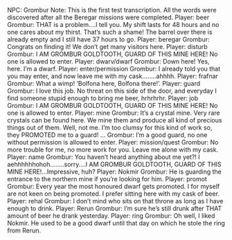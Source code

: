 NPC: Grombur
Note: This is the first test transcription. All the words were discovered after all the Beregar missions were completed.
Player: beer
Grombur: THAT is a problem….I tell you. My shift lasts for 48 hours and no one cares about my thirst. That’s such a shame! The barrel over there is already empty and I still have 37 hours to go.
Player: beregar
Grombur: Congrats on finding it! We don’t get many visitors here.
Player: disturb
Grombur: I AM GROMBUR GOLDTOOTH, GUARD OF THIS MINE HERE! No one is allowed to enter.
Player: dwarv/dwarf
Grombur: Down here! Yes, here. I’m a dwarf.
Player: enter/permission
Grombur: I already told you that you may enter, and now leave me with my cask….….ahhhh.
Player: frafnar
Grombur: What a wimp! ‘Bolfona here, Bolfona there!’.
Player: guard
Grombur: I love this job. No threat on this side of the door, and everyday I find someone stupid enough to bring me beer, hrhrhrhr.
Player: job
Grombur: I AM GROMBUR GOLDTOOTH, GUARD OF THIS MINE HERE! No one is allowed to enter.
Player: mine
Grombur: It’s a crystal mine. Very rare crystals can be found here. We mine them and produce all kind of precious things out of them. Well, not me. I’m too clumsy for this kind of work so, they PROMOTED me to a guard! …
Grombur: I’m a good guard, no one without permission is allowed to enter.
Player: mission/quest
Grombur: No more trouble for me, no more work for you. Leave me alone with my cask.
Player: name
Grombur: You haven’t heard anything about me yet?! I aehhhhhhohoh….….sorry….I AM GROMBUR GOLDTOOTH, GUARD OF THIS MINE HERE!…Impressive, huh?
Player: Nokmir
Grombur: He is guarding the entrance to the northern mine if you’re looking for him.
Player: promot
Grombur: Every year the most honoured dwarf gets promoted. I for myself are not keen on being promoted. I prefer sitting here with my cask of beer.
Player: rehal
Grombur: I don’t mind who sits on that throne as long as I have enough to drink.
Player: Rerun
Grombur: I’m sure he’s still drunk after THAT amount of beer he drank yesterday.
Player: ring
Grombur: Oh well, I liked Nokmir. He used to be a good dwarf until that day on which he stole the ring from Rerun.